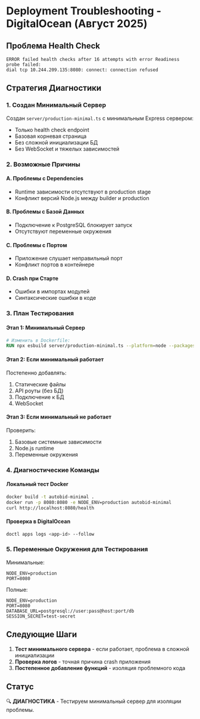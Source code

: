 # Deployment Troubleshooting - DigitalOcean (Август 2025)

## Проблема Health Check
```
ERROR failed health checks after 16 attempts with error Readiness probe failed: 
dial tcp 10.244.209.135:8080: connect: connection refused
```

## Стратегия Диагностики

### 1. Создан Минимальный Сервер
Создан `server/production-minimal.ts` с минимальным Express сервером:
- Только health check endpoint
- Базовая корневая страница  
- Без сложной инициализации БД
- Без WebSocket и тяжелых зависимостей

### 2. Возможные Причины

#### A. Проблемы с Dependencies
- Runtime зависимости отсутствуют в production stage
- Конфликт версий Node.js между builder и production

#### B. Проблемы с Базой Данных  
- Подключение к PostgreSQL блокирует запуск
- Отсутствуют переменные окружения

#### C. Проблемы с Портом
- Приложение слушает неправильный порт
- Конфликт портов в контейнере

#### D. Crash при Старте
- Ошибки в импортах модулей
- Синтаксические ошибки в коде

### 3. План Тестирования

#### Этап 1: Минимальный Сервер
```dockerfile
# Изменить в Dockerfile:
RUN npx esbuild server/production-minimal.ts --platform=node --packages=external --bundle --format=esm --outfile=dist/production.js
```

#### Этап 2: Если минимальный работает
Постепенно добавлять:
1. Статические файлы
2. API роуты (без БД)
3. Подключение к БД
4. WebSocket

#### Этап 3: Если минимальный не работает
Проверить:
1. Базовые системные зависимости
2. Node.js runtime
3. Переменные окружения

### 4. Диагностические Команды

#### Локальный тест Docker
```bash
docker build -t autobid-minimal .
docker run -p 8080:8080 -e NODE_ENV=production autobid-minimal
curl http://localhost:8080/health
```

#### Проверка в DigitalOcean
```bash
doctl apps logs <app-id> --follow
```

### 5. Переменные Окружения для Тестирования

Минимальные:
```env
NODE_ENV=production
PORT=8080
```

Полные:
```env
NODE_ENV=production
PORT=8080
DATABASE_URL=postgresql://user:pass@host:port/db
SESSION_SECRET=test-secret
```

## Следующие Шаги

1. **Тест минимального сервера** - если работает, проблема в сложной инициализации
2. **Проверка логов** - точная причина crash приложения
3. **Постепенное добавление функций** - изоляция проблемного кода

## Статус
🔍 **ДИАГНОСТИКА** - Тестируем минимальный сервер для изоляции проблемы.